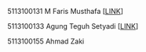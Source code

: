 5113100131 M Faris Musthafa [[LINK](https://databricks-prod-cloudfront.cloud.databricks.com/public/4027ec902e239c93eaaa8714f173bcfc/6157324339954101/3637813414335797/2292903606052617/latest.html)]

5113100133 Agung Teguh Setyadi [[LINK](https://databricks-prod-cloudfront.cloud.databricks.com/public/4027ec902e239c93eaaa8714f173bcfc/4348660782326821/172364284370304/7348153193029498/latest.html)]

5113100155 Ahmad Zaki
